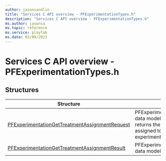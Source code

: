 ```yaml
---
author: jasonsandlin
title: "Services C API overview - PFExperimentationTypes.h"
description: "Services C API overview - PFExperimentationTypes.h"
ms.author: jasonsa
ms.topic: reference
ms.service: playfab
ms.date: 03/09/2023
---
```


# Services C API overview - PFExperimentationTypes.h

  
## Structures  

| Structure | Description |  
| --- | --- |  
| [PFExperimentationGetTreatmentAssignmentRequest](structs/pfexperimentationgettreatmentassignmentrequest.md) | PFExperimentationGetTreatmentAssignmentRequest data model. Given a title player or a title entity token, returns the treatment variants and variables assigned to the entity across all running experiments. |  
| [PFExperimentationGetTreatmentAssignmentResult](structs/pfexperimentationgettreatmentassignmentresult.md) | PFExperimentationGetTreatmentAssignmentResult data model. |  
